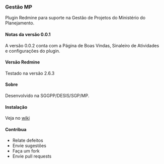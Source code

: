 ### Gestão MP
Plugin Redmine para suporte na Gestão de Projetos do Ministério do Planejamento.

#### Notas da versão 0.0.1
A versão 0.0.2 conta com a Página de Boas Vindas, Sinaleiro de Atividades e configurações do plugin.

#### Versão Redmine
Testado na versão 2.6.3

#### Sobre
Desenvolvido na SGGPP/DESIS/SGP/MP.

#### Instalação
Veja no [wiki](https://github.com/souzanato/redmine_gestao_mp/wiki/Instala%C3%A7%C3%A3o)

#### Contribua
- Relate defeitos
- Envie sugestões
- Faça um fork 
- Envie pull requests
